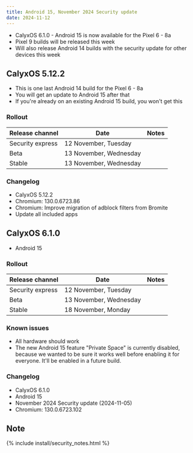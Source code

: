```yaml
---
title: Android 15, November 2024 Security update
date: 2024-11-12
---
```


* CalyxOS 6.1.0 - Android 15 is now available for the Pixel 6 - 8a
* Pixel 9 builds will be released this week
* Will also release Android 14 builds with the security update for other devices this week

## CalyxOS 5.12.2

* This is one last Android 14 build for the Pixel 6 - 8a
* You will get an update to Android 15 after that
* If you're already on an existing Android 15 build, you won't get this

### Rollout

| Release channel  | Date   | Notes |
| ---------------- | ------ | ------ |
| Security express | 12 November, Tuesday |  |
| Beta | 13 November, Wednesday |  |
| Stable | 13 November, Wednesday | |

### Changelog
* CalyxOS 5.12.2
* Chromium: 130.0.6723.86
* Chromium: Improve migration of adblock filters from Bromite
* Update all included apps

## CalyxOS 6.1.0

* Android 15

### Rollout

| Release channel  | Date   | Notes |
| ---------------- | ------ | ------ |
| Security express | 12 November, Tuesday |  |
| Beta | 13 November, Wednesday |  |
| Stable | 18 November, Monday | |

### Known issues
* All hardware should work
* The new Android 15 feature "Private Space" is currently disabled, because we wanted to be sure it works well before enabling it for everyone. It'll be enabled in a future build.

### Changelog
* CalyxOS 6.1.0
* Android 15
* November 2024 Security update (2024-11-05)
* Chromium: 130.0.6723.102

## Note

{% include install/security_notes.html %}
